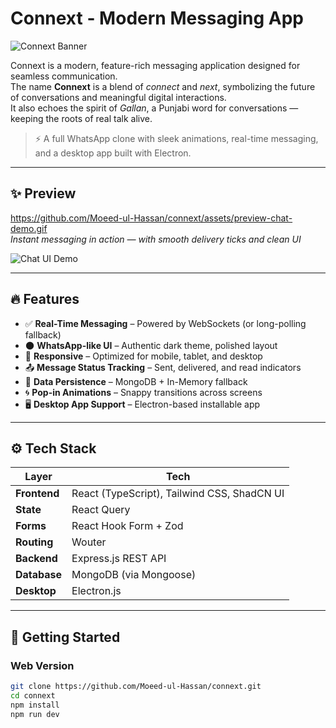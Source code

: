 # Connext - Modern Messaging App

![Connext Banner](assets/banner-dark.png)

Connext is a modern, feature-rich messaging application designed for seamless communication.  
The name **Connext** is a blend of *connect* and *next*, symbolizing the future of conversations and meaningful digital interactions.  
It also echoes the spirit of *Gallan*, a Punjabi word for conversations — keeping the roots of real talk alive.

> ⚡ A full WhatsApp clone with sleek animations, real-time messaging, and a desktop app built with Electron.

---

## ✨ Preview

https://github.com/Moeed-ul-Hassan/connext/assets/preview-chat-demo.gif  
*Instant messaging in action — with smooth delivery ticks and clean UI*

![Chat UI Demo](assets/chat-preview.gif)

---

## 🔥 Features

- ✅ **Real-Time Messaging** – Powered by WebSockets (or long-polling fallback)
- 🌑 **WhatsApp-like UI** – Authentic dark theme, polished layout
- 📱 **Responsive** – Optimized for mobile, tablet, and desktop
- 📤 **Message Status Tracking** – Sent, delivered, and read indicators
- 💾 **Data Persistence** – MongoDB + In-Memory fallback
- 🌀 **Pop-in Animations** – Snappy transitions across screens
- 🖥️ **Desktop App Support** – Electron-based installable app

---

## ⚙️ Tech Stack

| Layer        | Tech                                                  |
|--------------|--------------------------------------------------------|
| **Frontend** | React (TypeScript), Tailwind CSS, ShadCN UI            |
| **State**    | React Query                                            |
| **Forms**    | React Hook Form + Zod                                  |
| **Routing**  | Wouter                                                 |
| **Backend**  | Express.js REST API                                    |
| **Database** | MongoDB (via Mongoose)                                 |
| **Desktop**  | Electron.js                                            |

---

## 🚀 Getting Started

### Web Version

```bash
git clone https://github.com/Moeed-ul-Hassan/connext.git
cd connext
npm install
npm run dev
